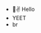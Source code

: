 - 👋✌ Hello
- YEET
- br
<!---
Nikoru7597/Nikoru7597 is a ✨ special ✨ repository because its `README.md` (this file) appears on your GitHub profile.
You can click the Preview link to take a look at your changes.
--->
